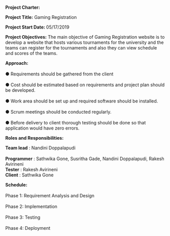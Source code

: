 <b>Project Charter:</b></br>

<b>Project Title:</b> 	Gaming Registration</br> 

<b>Project Start Date: </b>	05/17/2019</br>				

<b>Project Objectives:</b> The main objective of Gaming Registration website is to develop a website that hosts various tournaments for the university and the teams can register for the tournaments and also they can view schedule and scores of the teams.</br>	

<b>Approach: </b></br>	
●	Requirements should be gathered from the client</br>	
●	Cost should be estimated based on requirements and project plan should be developed.</br>	
●	Work area should be set up and required software should be installed.</br>	
●	Scrum meetings should be conducted regularly.</br>	
●	Before delivery to client thorough testing should be done so that application would have zero errors.</br>	

<b>Roles and Responsibilities:</b></br>	

<b>Team lead</b>	: Nandini Doppalapudi</br>	
<b>Programmer</b>    : Sathwika Gone, Susritha Gade, Nandini Doppalapudi, Rakesh Avirineni</br>	
<b>Tester</b>		: Rakesh Avirineni</br>	
<b>Client</b>		: Sathwika Gone</br>	


<b>Schedule:</b></br>	
Phase 1: Requirement Analysis and Design</br>	
Phase 2: Implementation </br>	
Phase 3: Testing </br>	
Phase 4: Deployment</br>	
